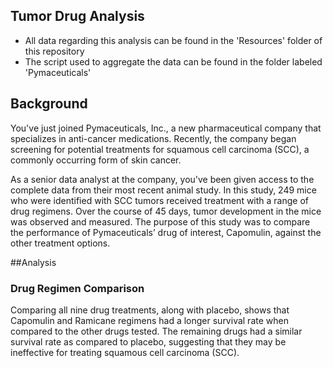## Tumor Drug Analysis
- All data regarding this analysis can be found in the 'Resources' folder of this repository
- The script used to aggregate the data can be found in the folder labeled 'Pymaceuticals'

## Background
You've just joined Pymaceuticals, Inc., a new pharmaceutical company that specializes in anti-cancer medications. Recently, the company began screening for potential treatments for squamous cell carcinoma (SCC), a commonly occurring form of skin cancer.

As a senior data analyst at the company, you've been given access to the complete data from their most recent animal study. In this study, 249 mice who were identified with SCC tumors received treatment with a range of drug regimens. Over the course of 45 days, tumor development in the mice was observed and measured. The purpose of this study was to compare the performance of Pymaceuticals’ drug of interest, Capomulin, against the other treatment options.

##Analysis

### Drug Regimen Comparison
Comparing all nine drug treatments, along with placebo, shows that Capomulin and Ramicane regimens had a longer survival rate when compared to the other drugs tested.  The remaining drugs had a similar survival rate as compared to placebo, suggesting that they may be ineffective for treating squamous cell carcinoma (SCC).

